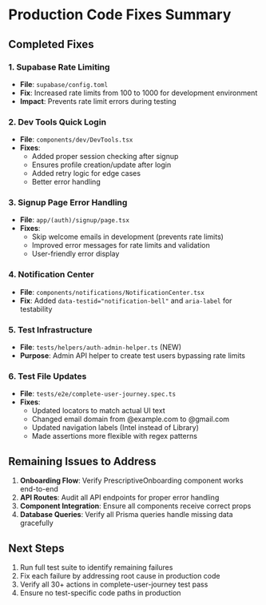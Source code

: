 # Production Code Fixes Summary

## Completed Fixes

### 1. Supabase Rate Limiting
- **File**: `supabase/config.toml`
- **Fix**: Increased rate limits from 100 to 1000 for development environment
- **Impact**: Prevents rate limit errors during testing

### 2. Dev Tools Quick Login
- **File**: `components/dev/DevTools.tsx`
- **Fixes**:
  - Added proper session checking after signup
  - Ensures profile creation/update after login
  - Added retry logic for edge cases
  - Better error handling

### 3. Signup Page Error Handling
- **File**: `app/(auth)/signup/page.tsx`
- **Fixes**:
  - Skip welcome emails in development (prevents rate limits)
  - Improved error messages for rate limits and validation
  - User-friendly error display

### 4. Notification Center
- **File**: `components/notifications/NotificationCenter.tsx`
- **Fix**: Added `data-testid="notification-bell"` and `aria-label` for testability

### 5. Test Infrastructure
- **File**: `tests/helpers/auth-admin-helper.ts` (NEW)
- **Purpose**: Admin API helper to create test users bypassing rate limits

### 6. Test File Updates
- **File**: `tests/e2e/complete-user-journey.spec.ts`
- **Fixes**:
  - Updated locators to match actual UI text
  - Changed email domain from @example.com to @gmail.com
  - Updated navigation labels (Intel instead of Library)
  - Made assertions more flexible with regex patterns

## Remaining Issues to Address

1. **Onboarding Flow**: Verify PrescriptiveOnboarding component works end-to-end
2. **API Routes**: Audit all API endpoints for proper error handling
3. **Component Integration**: Ensure all components receive correct props
4. **Database Queries**: Verify all Prisma queries handle missing data gracefully

## Next Steps

1. Run full test suite to identify remaining failures
2. Fix each failure by addressing root cause in production code
3. Verify all 30+ actions in complete-user-journey test pass
4. Ensure no test-specific code paths in production

